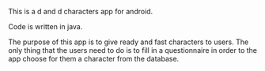 This is a d and d characters app for android.

Code is written in java.

The purpose of this app is to give ready and fast characters to users. The only thing that the users need to do is to fill in a questionnaire in order to the app choose for them a character from the database.

